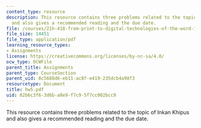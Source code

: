 ```yaml
---
content_type: resource
description: This resource contains three problems related to the topic of Inkan Khipus
  and also gives a recommended reading and the due date.
file: /courses/21h-418-from-print-to-digital-technologies-of-the-word-1450-present-fall-2005/02b6c3f63d6ba8e9f7c95f7cc002bcc9_hw5.pdf
file_size: 14451
file_type: application/pdf
learning_resource_types:
- Assignments
license: https://creativecommons.org/licenses/by-nc-sa/4.0/
ocw_type: OCWFile
parent_title: Assignments
parent_type: CourseSection
parent_uid: 8c5688d6-eb11-ac8f-e419-235dcb4a98f3
resourcetype: Document
title: hw5.pdf
uid: 02b6c3f6-3d6b-a8e9-f7c9-5f7cc002bcc9
---
```

This resource contains three problems related to the topic of Inkan Khipus and also gives a recommended reading and the due date.